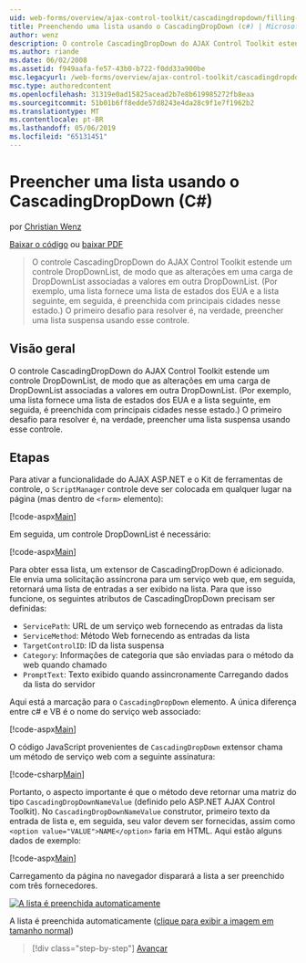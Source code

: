```yaml
---
uid: web-forms/overview/ajax-control-toolkit/cascadingdropdown/filling-a-list-using-cascadingdropdown-cs
title: Preenchendo uma lista usando o CascadingDropDown (c#) | Microsoft Docs
author: wenz
description: O controle CascadingDropDown do AJAX Control Toolkit estende um controle DropDownList, de modo que as alterações em uma carga de DropDownList associado valores em anoth...
ms.author: riande
ms.date: 06/02/2008
ms.assetid: f949aafa-fe57-43b0-b722-f0dd33a900be
msc.legacyurl: /web-forms/overview/ajax-control-toolkit/cascadingdropdown/filling-a-list-using-cascadingdropdown-cs
msc.type: authoredcontent
ms.openlocfilehash: 31319e0ad15825acead2b7e8b619985272fb8eaa
ms.sourcegitcommit: 51b01b6ff8edde57d8243e4da28c9f1e7f1962b2
ms.translationtype: MT
ms.contentlocale: pt-BR
ms.lasthandoff: 05/06/2019
ms.locfileid: "65131451"
---
```

# <a name="filling-a-list-using-cascadingdropdown-c"></a>Preencher uma lista usando o CascadingDropDown (C#)

por [Christian Wenz](https://github.com/wenz)

[Baixar o código](http://download.microsoft.com/download/9/0/7/907760b1-2c60-4f81-aeb6-ca416a573b0d/cascadingdropdown0.cs.zip) ou [baixar PDF](http://download.microsoft.com/download/2/d/c/2dc10e34-6983-41d4-9c08-f78f5387d32b/cascadingdropdown0CS.pdf)

> O controle CascadingDropDown do AJAX Control Toolkit estende um controle DropDownList, de modo que as alterações em uma carga de DropDownList associadas a valores em outra DropDownList. (Por exemplo, uma lista fornece uma lista de estados dos EUA e a lista seguinte, em seguida, é preenchida com principais cidades nesse estado.) O primeiro desafio para resolver é, na verdade, preencher uma lista suspensa usando esse controle.

## <a name="overview"></a>Visão geral

O controle CascadingDropDown do AJAX Control Toolkit estende um controle DropDownList, de modo que as alterações em uma carga de DropDownList associadas a valores em outra DropDownList. (Por exemplo, uma lista fornece uma lista de estados dos EUA e a lista seguinte, em seguida, é preenchida com principais cidades nesse estado.) O primeiro desafio para resolver é, na verdade, preencher uma lista suspensa usando esse controle.

## <a name="steps"></a>Etapas

Para ativar a funcionalidade do AJAX ASP.NET e o Kit de ferramentas de controle, o `ScriptManager` controle deve ser colocada em qualquer lugar na página (mas dentro de `<form>` elemento):

[!code-aspx[Main](filling-a-list-using-cascadingdropdown-cs/samples/sample1.aspx)]

Em seguida, um controle DropDownList é necessário:

[!code-aspx[Main](filling-a-list-using-cascadingdropdown-cs/samples/sample2.aspx)]

Para obter essa lista, um extensor de CascadingDropDown é adicionado. Ele envia uma solicitação assíncrona para um serviço web que, em seguida, retornará uma lista de entradas a ser exibido na lista. Para que isso funcione, os seguintes atributos de CascadingDropDown precisam ser definidas:

- `ServicePath`: URL de um serviço web fornecendo as entradas da lista
- `ServiceMethod`: Método Web fornecendo as entradas da lista
- `TargetControlID`: ID da lista suspensa
- `Category`: Informações de categoria que são enviadas para o método da web quando chamado
- `PromptText`: Texto exibido quando assincronamente Carregando dados da lista do servidor

Aqui está a marcação para o `CascadingDropDown` elemento. A única diferença entre c# e VB é o nome do serviço web associado:

[!code-aspx[Main](filling-a-list-using-cascadingdropdown-cs/samples/sample3.aspx)]

O código JavaScript provenientes de `CascadingDropDown` extensor chama um método de serviço web com a seguinte assinatura:

[!code-csharp[Main](filling-a-list-using-cascadingdropdown-cs/samples/sample4.cs)]

Portanto, o aspecto importante é que o método deve retornar uma matriz do tipo `CascadingDropDownNameValue` (definido pelo ASP.NET AJAX Control Toolkit). No `CascadingDropDownNameValue` construtor, primeiro texto da entrada de lista e, em seguida, seu valor devem ser fornecidas, assim como `<option value="VALUE">NAME</option>` faria em HTML. Aqui estão alguns dados de exemplo:

[!code-aspx[Main](filling-a-list-using-cascadingdropdown-cs/samples/sample5.aspx)]

Carregamento da página no navegador disparará a lista a ser preenchido com três fornecedores.

[![A lista é preenchida automaticamente](filling-a-list-using-cascadingdropdown-cs/_static/image2.png)](filling-a-list-using-cascadingdropdown-cs/_static/image1.png)

A lista é preenchida automaticamente ([clique para exibir a imagem em tamanho normal](filling-a-list-using-cascadingdropdown-cs/_static/image3.png))

> [!div class="step-by-step"]
> [Avançar](using-cascadingdropdown-with-a-database-cs.md)
